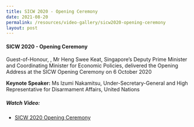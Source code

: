 ```yaml
---
title: SICW 2020 - Opening Ceremony
date: 2021-08-20
permalink: /resources/video-gallery/sicw2020-opening-ceremony
layout: post
---
```

#### **SICW 2020 - Opening Ceremony**

Guest-of-Honour, , Mr Heng Swee Keat, Singapore’s Deputy Prime Minister and Coordinating Minister for Economic Policies, delivered the Opening Address at the SICW Opening Ceremony on 6 October 2020

**Keynote Speaker:** Ms Izumi Nakamitsu, Under-Secretary-General and High Representative for Disarmament Affairs, United Nations

##### **Watch Video:**

* [SICW 2020 Opening Ceremony](https://www.youtube.com/watch?v=MsXZBxbDtr0)